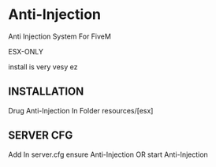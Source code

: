 # Anti-Injection
Anti Injection System For FiveM

ESX-ONLY

install is very vesy ez 

## INSTALLATION ##

Drug Anti-Injection In Folder resources/[esx]

## SERVER CFG ##

Add In server.cfg ensure Anti-Injection OR start Anti-Injection
